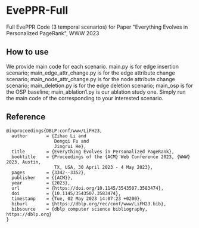 # EvePPR-Full
Full EvePPR Code (3 temporal scenarios) for Paper "Everything Evolves in Personalized PageRank", WWW 2023


## How to use
We provide main code for each scenario. main.py is for edge insertion scenario; main_edge_attr_change.py is for the edge attribute change scenario; main_node_attr_change.py is for the node attribute change scenario; main_deletion.py is for the edge deletion scenario; main_osp is for the OSP baseline; main_ablation1.py is our ablation study one. Simply run the main code of the corresponding to your interested scenario.


## Reference
```
@inproceedings{DBLP:conf/www/LiFH23,
  author       = {Zihao Li and
                  Dongqi Fu and
                  Jingrui He},
  title        = {Everything Evolves in Personalized PageRank},
  booktitle    = {Proceedings of the {ACM} Web Conference 2023, {WWW} 2023, Austin,
                  TX, USA, 30 April 2023 - 4 May 2023},
  pages        = {3342--3352},
  publisher    = {{ACM}},
  year         = {2023},
  url          = {https://doi.org/10.1145/3543507.3583474},
  doi          = {10.1145/3543507.3583474},
  timestamp    = {Tue, 02 May 2023 14:07:23 +0200},
  biburl       = {https://dblp.org/rec/conf/www/LiFH23.bib},
  bibsource    = {dblp computer science bibliography, https://dblp.org}
}
```